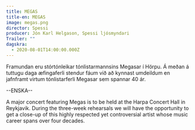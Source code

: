 ```yaml
---
title: MEGAS
title-en: MEGAS
image: megas.png
director: Spessi
producer: Jón Karl Helgason, Spessi ljósmyndari
Trailer: ""
dagskra:
  - 2020-08-01T14:00:00.000Z
---
```

Framundan eru stórtónleikar tónlistarmannsins Megasar í Hörpu. Á meðan á tuttugu daga æfingaferli stendur fáum við að kynnast umdeildum en jafnframt virtum tónlistarferli Megasar sem spannar 40 ár.

\--ENSKA--

A major concert featuring Megas is to be held at the Harpa Concert Hall in Reykjavik. During the three-week rehearsals we will have the opportunity to get a close-up of this highly respected yet controversial artist whose music career spans over four decades.